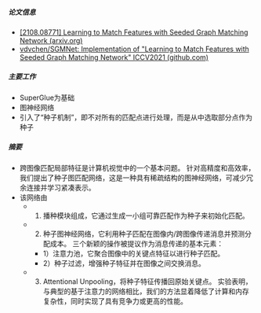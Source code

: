 ##### 论文信息
- [[2108.08771] Learning to Match Features with Seeded Graph Matching Network (arxiv.org)](https://arxiv.org/abs/2108.08771)
- [vdvchen/SGMNet: Implementation of "Learning to Match Features with Seeded Graph Matching Network" ICCV2021 (github.com)](https://github.com/vdvchen/SGMNet?utm_source=catalyzex.com)
##### 主要工作
- SuperGlue为基础
- 图神经网络
- 引入了“种子机制”，即不对所有的匹配点进行处理，而是从中选取部分点作为种子

##### 摘要
- 跨图像匹配局部特征是计算机视觉中的一个基本问题。 针对高精度和高效率，我们提出了种子图匹配网络，这是一种具有稀疏结构的图神经网络，可减少冗余连接并学习紧凑表示。
-  该网络由 
	- 1) 播种模块组成，它通过生成一小组可靠匹配作为种子来初始化匹配。 
	- 2) 种子图神经网络，它利用种子匹配在图像内/跨图像传递消息并预测分配成本。 三个新颖的操作被提议作为消息传递的基本元素：
		- 1）注意力池，它聚合图像中的关键点特征以进行种子匹配。
		-  2）种子过滤，增强种子特征并在图像之间交换消息。 
	- 3) Attentional Unpooling，将种子特征传播回原始关键点。 实验表明，与典型的基于注意力的网络相比，我们的方法显着降低了计算和内存复杂性，同时实现了具有竞争力或更高的性能。